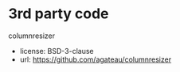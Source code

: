 3rd party code
==============

columnresizer
- license: BSD-3-clause
- url: https://github.com/agateau/columnresizer
